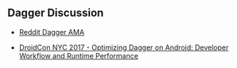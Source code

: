 ## Dagger Discussion


+ [Reddit Dagger AMA][ama]

+ [DroidCon NYC 2017 - Optimizing Dagger on Android: Developer Workflow and Runtime Performance][droidcon]

[ama]:https://www.reddit.com/r/androiddev/comments/7vfenw/were_on_the_team_that_builds_dagger_at_google_ask/
[droidcon]:https://www.youtube.com/watch?v=PBrhRvhF00k